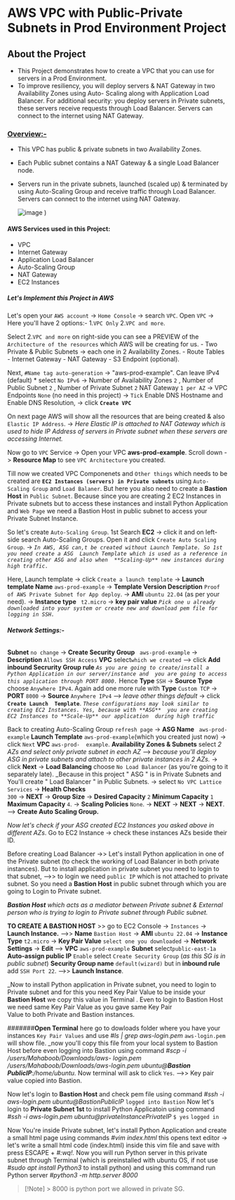# **AWS VPC with Public-Private Subnets in Prod Environment Project**

## **About the Project**
* This Project demonstrates how to create a VPC that you can use for servers in a Prod Environment.
* To improve resiliency, you will deploy servers & NAT Gateway in two Availability Zones using Auto-
  Scaling along with Application Load Balancer. For additional security: you deploy servers in 
  Private subnets,
  these servers receive requests through Load Balancer. Servers can connect to the internet using
  NAT Gateway.
  
### <ins>Overview:-</ins>
- This VPC has public & private subnets in two Availability Zones.
- Each Public subnet contains a NAT Gateway & a single Load Balancer node.
- Servers run in the private subnets, launched (scaled up) & terminated by using Auto-Scaling Group 
  and receive traffic through Load Balancer.
  Servers can connect to the internet using NAT Gateway.

  ![image](https://github.com/user-attachments/assets/751207c0-a21c-4171-bbef-95980caf0ed9)
)

#### **AWS Services used in this Project:**
- VPC
- Internet Gateway
- Application Load Balancer
- Auto-Scaling Group
- NAT Gateway
- EC2 Instances

##### Let's Implement this Project in AWS

Let's open your `AWS account` -> `Home Console` -> search `VPC`. Open `VPC` -> Here you'll 
have 2 options:-   1.`VPC Only`  2.`VPC and more`.

Select 2.`VPC and more` on right-side you can see a PREVIEW of the `Architecture of the resources`
which AWS will be creating for us.
      - Two Private & Public Subnets -> each one in 2 Availability Zones.
      - Route Tables
      - Internet Gateway
      - NAT Gateway
      - S3 Endpoint (optional).

Next, `#Name tag auto-generation` -> "aws-prod-example". Can leave IPv4 (default) * select `No IPv6`
-> Number of Availability Zones `2` , Number of Public Subnet `2` , Number of Private Subnet `2`
NAT Gateway `1 per AZ` -> VPC Endpoints `None` (no need in this project) -> `Tick` Enable DNS Hostname and Enable DNS Resolution, -> click **`Create VPC`**

On next page AWS will show all the resources that are being created & also `Elastic IP Address`.
-> _Here Elastic IP is attached to NAT Gateway which is used to hide IP Address of servers in Private subnet when these servers are accessing Internet._

Now go to `VPC` Service -> Open your VPC **aws-prod-example**. Scroll down  -> **Resource Map** to 
see `VPC Architecture` you created.

Till now we created VPC Componenets and `Other things` which needs to be created are **`EC2 Instances (servers) in Private subnets`** using `Auto-Scaling Group` and `Load Balaner`. But here
you also need to create a **Bastion Host** in `Public Subnet`. Because since you are creating 2 EC2 Instances in Private subnets but to access these instances and install Python Application and 
`Web Page` we need a Bastion Host in public subnet to access your Private Subnet Instance. 

So let's create `Auto-Scaling Group`. 1st Search **EC2** -> click it and on left-side search Auto-Scaling Groups. Open it and click `Create Auto Scaling Group`. -> 
              _`In AWS, ASG can,t be created without Launch Template. So 1st you need create a ASG 
                Launch Template which is used as a reference in creating other ASG and also when 
                **Scaling-Up** new instances during high traffic.`_
                
Here, Launch template -> click `Create a launch template` -> **Launch template Name** `aws-prod-example` -> **Template Version Description** `Proof of AWS Private Subnet for App deploy`. -> **AMI** `ubuntu 22.04` (as per your need). -> **Instance type** ` t2.micro` -> **key pair value**
_`Pick one u already downloaded into your system or create new and download pem file for logging in SSH.`_ 

 ###### **Network Settings:-**
 **Subnet** `no change` -> **Create Security Group** ` aws-prod-example` -> **Description** 
 `Allows SSH Access` **VPC** select`which we created`  --> click **Add inbound Secrurity Group 
  rule**  _`As you are going to create/install a Python Application in our server/instance and 
  you are going to access this application through PORT 8000.`_  Hence **Type** `SSH` -> **Source
  Type** choose `Anywhere IPv4`. Again add one more rule with **Type** `Custom TCP` -> **PORT**
  `8000` -> **Source** `Anywhere IPv4` -->  _leave other things default_ -> click **`Create Launch 
  Template`**.
                    _`These configurations may look similar to creating EC2 Instances. Yes, because
                    with **ASG**  you are creating EC2 Instances to **Scale-Up** our application 
                    during high traffic`_

  Back to creating Auto-Scaling Group `refresh page` -> **ASG Name** ` aws-prod-example`  **Launch 
  Template** `aws-prod-example`(which you created just now) -> click `Next` **VPC** `aws-prod- 
  example`. **Availability Zones & Subnets** select _2 AZs and select only private subnet in each
  AZ_  -->   _because you'll deploy ASG in private subnets and attach to other private instances in 
  2 AZs._ -> click **Next** -> **Load Balancing** choose `No Load Balancer` (as you're going to 
  it separately late).   _Because in this project " ASG " is in Private Subnets and You'll create
  " Load Balancer " in Public Subnets. -> select `No VPC Lattice Services` -> **Health Checks**  
  `300` -> **NEXT** -> **Group Size** -> **Desired Capacity** `2`  **Minimum Capacity** `1` 
  **Maximum Capacity** `4`.  -> **Scaling Policies** `None`. -> **NEXT** -> **NEXT** -> **NEXT**.
  --> **Create Auto Scaling Group.**

  _Now let's check if your ASG created EC2 Instances you asked above in different AZs_.   Go to EC2
  Instance -> check these instances AZs beside their ID.

  Before creating Load Balancer ->> Let's install Python application in one of the Private subnet 
  (to check the working of Load Balancer in both private instances). But to install application in 
  private subnet you need to login to that subnet, -->> to login we need `public IP` which is not 
  attached to private subnet.  So you need a **Bastion Host** in public subnet through which you 
  are going to Login to Private subnet. 

  _**Bastion Host** which acts as a mediator between Private subnet & External person who is trying
   to login to Private subnet through Public subnet._ 
  
  **TO CREATE A BASTION HOST** >> go to EC2 Console -> `Instances` -> **Launch Instance.**
  -->> **Name** `Bastion Host` -> **AMI** `ubuntu 22.04` -> **Instance Type** `t2.micro` ->
  **Key Pair Value** `select one you downloaded` -> **Network Settings** -> **Edit**  -->
  **VPC** `aws-prod-example` **Subnet** select`public-east-1a` **Auto-assign public IP** `Enable`
  select `Create Security Group` (_as this SG is in public subnet_)  **Security Group name**
  `default(wizard)` but in **inbound rule** add `SSH Port 22`. -->>  **Launch Instance**.

  _Now to install Python application in Private subnet, you need to login to Private subnet and 
  for this you need Key Pair Value to be inside your **Bastion Host** we copy this value in 
  Terminal . Even to login to Bastion Host we need same Key Pair Value as you gave same Key Pair   
  Value to both Private and Bastion instances. 

  #######**Open Terminal** 
  here go to dowloads folder where you have your instances `Key Pair Values` and use 
  _#ls | grep aws-login.pem_
  `aws-login.pem`  will show file. _now you'll copy this file from your local system to Bastion 
  Host before even logging into Bastion using command  _#scp -i /users/Mahaboob/Downloads/aws-
  login.pem    /users/Mahaboob/Downloads/aws-login.pem  ubuntu@**Bastion PublicIP**:/home/ubuntu._
  Now terminal will ask to click `Yes`.   -->> Key pair value copied into Bastion.

  Now let's login to **Bastion Host** and check pem file using command
  _#ssh -i aws-login.pem ubuntu@BastionPublicIP_  `logged into Bastion`
  Now let's login to **Private Subnet 1st** to install Python Applicatoin using command
  _#ssh -i aws-login.pem ubuntu@privateInstancePrivateIP_    `$ yes`   `logged in`


  Now You're inside Private subnet, let's install Python Application and create a small html page
  using commands _#vim index.html_   this opens text editor -> let's write a small html code 
  (index.html) inside this vim file and save with press ESCAPE + _#:wq!._  Now you will run Python 
  server in this private subnet through Terminal (which is preinstalled with ubuntu OS, if not use 
  _#sudo apt install Python3_ to install python) and using this command run Python server
  _#python3 -m http.server 8000_  
  > [!Note] > 8000 is python port we allowed in private SG.

  

  
  
  

  
